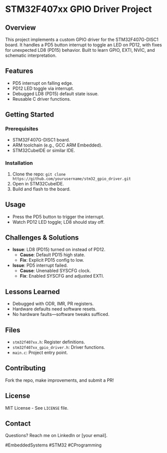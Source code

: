 # STM32F407xx GPIO Driver Project

## Overview
This project implements a custom GPIO driver for the STM32F407G-DISC1 board. It handles a PD5 button interrupt to toggle an LED on PD12, with fixes for unexpected LD8 (PD15) behavior. Built to learn GPIO, EXTI, NVIC, and schematic interpretation.

## Features
- PD5 interrupt on falling edge.
- PD12 LED toggle via interrupt.
- Debugged LD8 (PD15) default state issue.
- Reusable C driver functions.

## Getting Started
### Prerequisites
- STM32F407G-DISC1 board.
- ARM toolchain (e.g., GCC ARM Embedded).
- STM32CubeIDE or similar IDE.

### Installation
1. Clone the repo: `git clone https://github.com/yourusername/stm32_gpio_driver.git`
2. Open in STM32CubeIDE.
3. Build and flash to the board.

## Usage
- Press the PD5 button to trigger the interrupt.
- Watch PD12 LED toggle; LD8 should stay off.

## Challenges & Solutions
- **Issue**: LD8 (PD15) turned on instead of PD12.
  - **Cause**: Default PD15 high state.
  - **Fix**: Explicit PD15 config to low.
- **Issue**: PD5 interrupt failed.
  - **Cause**: Unenabled SYSCFG clock.
  - **Fix**: Enabled SYSCFG and adjusted EXTI.

## Lessons Learned
- Debugged with ODR, IMR, PR registers.
- Hardware defaults need software resets.
- No hardware faults—software tweaks sufficed.

## Files
- `stm32f407xx.h`: Register definitions.
- `stm32f407xx_gpio_driver.h`: Driver functions.
- `main.c`: Project entry point.

## Contributing
Fork the repo, make improvements, and submit a PR!

## License
MIT License - See `LICENSE` file.

## Contact
Questions? Reach me on LinkedIn or [your email].

#EmbeddedSystems #STM32 #CProgramming
